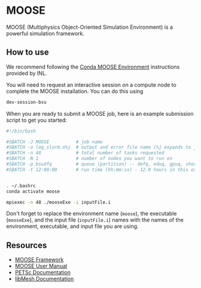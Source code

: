 # MOOSE

MOOSE (Multiphysics Object-Oriented Simulation Environment) is a powerful simulation framework.

## How to use

We recommend following the [Conda MOOSE Environment](https://mooseframework.inl.gov/getting_started/installation/conda.html) instructions provided by INL.

You will need to request an interactive session on a compute node to complete the MOOSE installation. You can do this using 
```bash
dev-session-bsu
```

When you are ready to submit a MOOSE job, here is an example submission script to get you started:
```bash title="moose-slurm.sh"
#!/bin/bash

#SBATCH -J MOOSE          # job name
#SBATCH -o log_slurm.o%j  # output and error file name (%j expands to jobID)
#SBATCH -n 48             # total number of tasks requested
#SBATCH -N 1              # number of nodes you want to run on  
#SBATCH -p bsudfq         # queue (partition) -- defq, eduq, gpuq, shortq
#SBATCH -t 12:00:00       # run time (hh:mm:ss) - 12.0 hours in this example.


. ~/.bashrc
conda activate moose

mpiexec -n 48 ./mooseExe -i inputFile.i
```
Don't forget to replace the environment name (`moose`), the executable (`mooseExe`), and the input file (`inputFile.i`) names with the names of the environment, executable, and input file you are using.

## Resources

- [MOOSE Framework](https://mooseframework.inl.gov/)
- [MOOSE User Manual](https://mooseframework.inl.gov/application_usage/index.html)
- [PETSc Documentation](https://www.mcs.anl.gov/petsc/)
- [libMesh Documentation](http://libmesh.github.io/)
